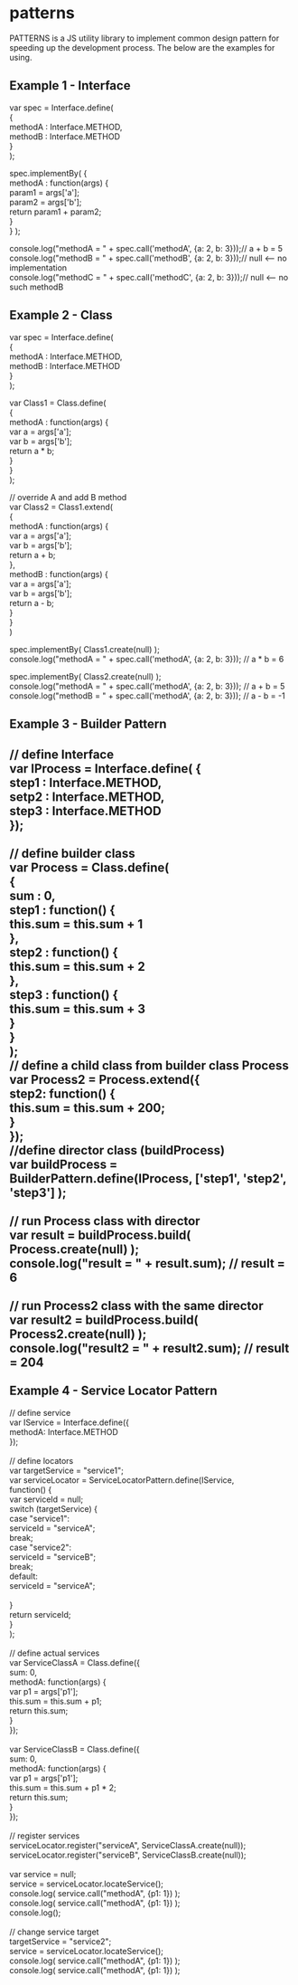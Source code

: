 # patterns
PATTERNS is a JS utility library to implement common design pattern for speeding up the development process. The below are the examples for using.

Example 1 - Interface
---------------------
var spec = Interface.define(<br/>
{<br/>
methodA : Interface.METHOD,<br/>
methodB : Interface.METHOD<br/>
}<br/>
);<br/>

spec.implementBy( {<br/>
methodA : function(args) {<br/>
param1 = args['a'];<br/>
param2 = args['b'];<br/>
return param1 + param2;<br/>
}<br/>
} );<br/>

console.log("methodA = " + spec.call('methodA', {a: 2, b: 3}));// a + b = 5<br/>
console.log("methodB = " + spec.call('methodB', {a: 2, b: 3}));// null <-- no implementation<br/>
console.log("methodC = " + spec.call('methodC', {a: 2, b: 3}));// null <-- no such methodB<br/>

Example 2 - Class
-----------------
var spec = Interface.define(<br/>
{<br/>
methodA : Interface.METHOD,<br/>
methodB : Interface.METHOD<br/>
}<br/>
);<br/>

var Class1 = Class.define(<br/>
{<br/>
methodA : function(args) {<br/>
var a = args['a'];<br/>
var b = args['b'];<br/>
return a * b;<br/>
}<br/>
}<br/>
);<br/>

// override A and add B method<br/>
var Class2 = Class1.extend(<br/>
{<br/>
methodA : function(args) {<br/>
var a = args['a'];<br/>
var b = args['b'];<br/>
return a + b;<br/>
},<br/>
methodB : function(args) {<br/>
var a = args['a'];<br/>
var b = args['b'];<br/>
return a - b;<br/>
}<br/>
}<br/>
)<br/>

spec.implementBy( Class1.create(null) );<br/>
console.log("methodA = " + spec.call('methodA', {a: 2, b: 3})); // a * b = 6<br/>

spec.implementBy( Class2.create(null) );<br/>
console.log("methodA = " + spec.call('methodA', {a: 2, b: 3})); // a + b = 5<br/>
console.log("methodB = " + spec.call('methodA', {a: 2, b: 3})); // a - b = -1<br/>

Example 3 - Builder Pattern
---------------------------
// define Interface<br/>
var IProcess = Interface.define( {<br/>
step1 : Interface.METHOD,<br/>
setp2 : Interface.METHOD,<br/>
step3 : Interface.METHOD<br/>
});<br/>
<br/>
// define builder class<br/>
var Process = Class.define(<br/>
{<br/>
sum : 0,<br/>
step1 : function() {<br/>
this.sum = this.sum + 1<br/>
},<br/>
step2 : function() {<br/>
this.sum = this.sum + 2<br/>
},<br/>
step3 : function() {<br/>
this.sum = this.sum + 3<br/>
}<br/>
}<br/>
);<br/>
// define a child class from builder class Process<br/>
var Process2 = Process.extend({<br/>
step2: function() {<br/>
this.sum = this.sum + 200;<br/>
}<br/>
});<br/>
//define director class (buildProcess)<br/>
var buildProcess = BuilderPattern.define(IProcess, ['step1', 'step2', 'step3'] );<br/>
<br/>
// run Process class with director<br/>
var result = buildProcess.build( Process.create(null) );<br/>
console.log("result = " + result.sum); // result = 6<br/>
<br/>
// run Process2 class with the same director<br/>
var result2 = buildProcess.build( Process2.create(null) );<br/>
console.log("result2 = " + result2.sum);  // result = 204<br/>
<br/>
Example 4 - Service Locator Pattern
-----------------------------------
// define service<br/>var IService = Interface.define({<br>
 methodA: Interface.METHOD<br>
});<br>
<br>
// define locators<br>
var targetService = "service1";<br>var serviceLocator = ServiceLocatorPattern.define(IService,<br>
 function() {<br>
  var serviceId = null;<br>
  switch (targetService) {<br>
case "service1":<br>
 serviceId = "serviceA";<br>
 break;<br>
case "service2":<br>
 serviceId = "serviceB";<br>
 break;<br>
default:<br>
 serviceId = "serviceA";<br>
<br>
  }<br>
  return serviceId;<br>
 }<br>
);<br>
<br>
// define actual services<br>
var ServiceClassA = Class.define({<br>
 sum: 0,<br>
 methodA: function(args) {<br>
  var p1 = args['p1'];<br>
  this.sum = this.sum + p1;<br>
  return this.sum;<br>
 }<br>
});<br>
<br>
var ServiceClassB = Class.define({<br>
 sum: 0,<br>
 methodA: function(args) {<br>
  var p1 = args['p1'];<br>
  this.sum = this.sum + p1 * 2;<br>
  return this.sum;<br>
 }<br>
});<br>
<br>
// register services<br>
serviceLocator.register("serviceA", ServiceClassA.create(null));<br>
serviceLocator.register("serviceB", ServiceClassB.create(null));<br>
<br>
var service = null;<br>
service = serviceLocator.locateService();<br>
console.log( service.call("methodA", {p1: 1}) );<br>
console.log( service.call("methodA", {p1: 1}) );<br>
console.log();<br>
<br>
// change service target<br>
targetService = "service2";<br>
service = serviceLocator.locateService();<br>
console.log( service.call("methodA", {p1: 1}) );<br>
console.log( service.call("methodA", {p1: 1}) );<br>
